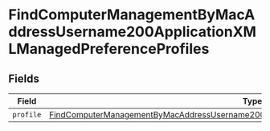 # FindComputerManagementByMacAddressUsername200ApplicationXMLManagedPreferenceProfiles


## Fields

| Field                                                                                                                                                                                                                 | Type                                                                                                                                                                                                                  | Required                                                                                                                                                                                                              | Description                                                                                                                                                                                                           |
| --------------------------------------------------------------------------------------------------------------------------------------------------------------------------------------------------------------------- | --------------------------------------------------------------------------------------------------------------------------------------------------------------------------------------------------------------------- | --------------------------------------------------------------------------------------------------------------------------------------------------------------------------------------------------------------------- | --------------------------------------------------------------------------------------------------------------------------------------------------------------------------------------------------------------------- |
| `profile`                                                                                                                                                                                                             | [FindComputerManagementByMacAddressUsername200ApplicationXMLManagedPreferenceProfilesProfile](../../models/operations/findcomputermanagementbymacaddressusername200applicationxmlmanagedpreferenceprofilesprofile.md) | :heavy_minus_sign:                                                                                                                                                                                                    | N/A                                                                                                                                                                                                                   |
